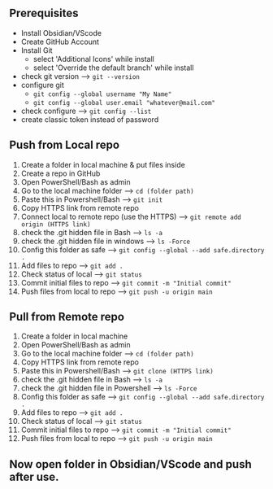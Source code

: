 ## Prerequisites
- Install Obsidian/VScode
- Create GitHub Account
- Install Git
	- select 'Additional Icons' while install
	- select 'Override the default branch' while install
- check git version --> `git --version`
- configure git
	- `git config --global username "My Name"`
	- `git config --global user.email "whatever@mail.com"`
- check configure --> `git config --list`
- create classic token instead of password

## Push from Local repo
1) Create a folder in local machine & put files inside
2) Create a repo in GitHub
3) Open PowerShell/Bash as admin
4) Go to the local machine folder --> `cd (folder path)`
5) Paste this in Powershell/Bash --> `git init`
6) Copy HTTPS link from remote repo
7) Connect local to remote repo (use the HTTPS) --> `git remote add origin (HTTPS link)`
8) check the .git hidden file in Bash --> `ls -a`
9) check the .git hidden file in windows --> `ls -Force`
10) Config this folder as safe --> `git config --global --add safe.directory .`
11) Add files to repo --> `git add .`
12) Check status of local --> `git status`
13) Commit initial files to repo --> `git commit -m "Initial commit"`
14) Push files from local to repo --> `git push -u origin main`

## Pull from Remote repo
1) Create a folder in local machine
2) Open PowerShell/Bash as admin
3) Go to the local machine folder --> `cd (folder path)`
4) Copy HTTPS link from remote repo
5) Paste this in Powershell/Bash --> `git clone (HTTPS link)`
6) check the .git hidden file in Bash --> `ls -a`
7) check the .git hidden file in Powershell --> `ls -Force`
8) Config this folder as safe --> `git config --global --add safe.directory .`
9) Add files to repo --> `git add .`
10) Check status of local --> `git status`
11) Commit initial files to repo --> `git commit -m "Initial commit"`
12) Push files from local to repo --> `git push -u origin main`

## Now open folder in Obsidian/VScode and push after use.


